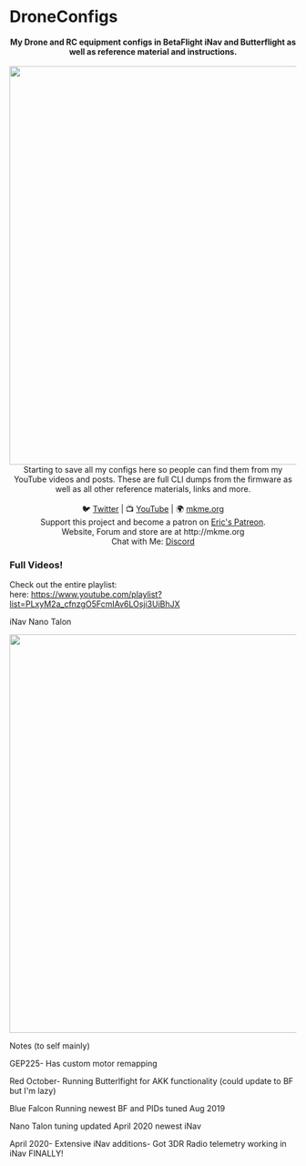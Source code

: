 # DroneConfigs
<p align="center">
<b>My Drone and RC equipment configs in BetaFlight iNav and Butterflight as well as reference material and instructions.</b><br>
<br>
<img src="https://github.com/MKme/DroneConfigs/blob/master/Images/2019-02-15%2020.00.52.jpg" width="700"/>
<br>
Starting to save all my configs here so people can find them from my YouTube videos and posts. These are full CLI dumps from the firmware as well as all other reference materials, links and more.  
<br>
<br>
🐦 <a href="https://twitter.com/mkmeorg">Twitter</a>
| 📺 <a href="https://www.youtube.com/mkmeorg">YouTube</a>
| 🌍 <a href="http://www.mkme.org">mkme.org</a><br>
Support this project and become a patron on <a href="http://mkme.org/patreon">Eric's Patreon</a>.<br>
Website, Forum and store are at http://mkme.org <br>
Chat with Me: <a href="https://discord.gg/j9S4Fgv">Discord</a></b>
</p>

### Full Videos!
Check out the entire playlist:  
here: https://www.youtube.com/playlist?list=PLxyM2a_cfnzgO5FcmIAv6LOsji3UiBhJX

iNav Nano Talon

<img src="https://github.com/MKme/DroneConfigs/blob/master/Images/talon.jpg" width="700"/>

Notes (to self mainly)

GEP225- Has custom motor remapping

Red October- Running Butterlfight for AKK functionality (could update to BF but I'm lazy)

Blue Falcon Running newest BF and PIDs tuned Aug 2019

Nano Talon tuning updated April 2020 newest iNav

April 2020- Extensive iNav additions- Got 3DR Radio telemetry working in iNav FINALLY!

